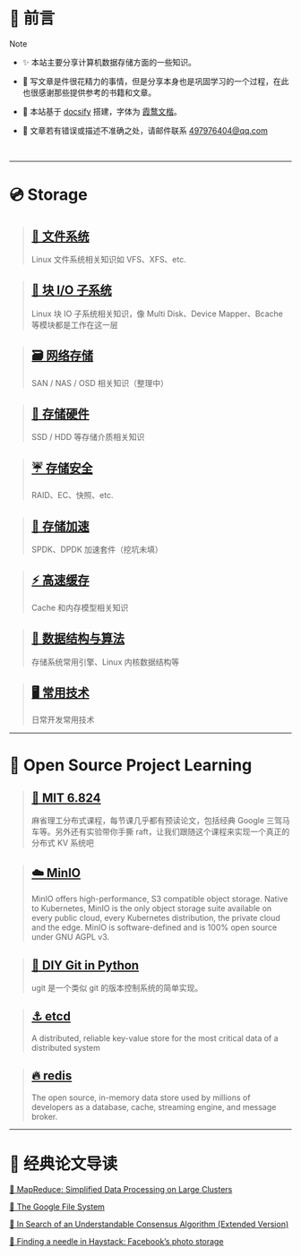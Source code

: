 # 🎨 前言

>[!NOTE]
>
>- ✨ 本站主要分享计算机数据存储方面的一些知识。
>
>
>
>- 🍉 写文章是件很花精力的事情，但是分享本身也是巩固学习的一个过程，在此也很感谢那些提供参考的书籍和文章。
>
>
>
>- 🔗 本站基于 [docsify](https://docsify.js.org/) 搭建，字体为 [霞鹜文楷](https://github.com/lxgw/LxgwWenKai)。
>
>
>
>- 📧 文章若有错误或描述不准确之处，请邮件联系 497976404@qq.com



​	

---

<!-- panels:start -->

<!-- div:title-panel -->

# 💿 Storage

<!-- div:left-panel -->

>   ## [📁 文件系统](posts/文件系统/Content.md)
>
>   Linux 文件系统相关知识如 VFS、XFS、etc.

> ## [🧱 块 I/O 子系统](posts/块IO子系统/Content.md)
>
> Linux 块 IO 子系统相关知识，像 Multi Disk、Device Mapper、Bcache 等模块都是工作在这一层

> ## [🗃️ 网络存储](posts/网络存储/Content.md)
>
> SAN / NAS / OSD 相关知识（整理中）

>   ## [💾 存储硬件](posts/存储硬件/Content.md)
>
>   SSD / HDD 等存储介质相关知识

>   ## [☔ 存储安全](posts/存储安全/Content.md)
>
>   RAID、EC、快照、etc.

<!-- div:right-panel -->

> ## [🚀 存储加速](posts/存储加速/Content.md)
>
> SPDK、DPDK 加速套件（挖坑未填）

>   ## [⚡ 高速缓存](posts/高速缓存/Content.md)
>
>   Cache 和内存模型相关知识

>   ## [🧮 数据结构与算法](posts/数据结构与算法/Content.md)
>
>   存储系统常用引擎、Linux 内核数据结构等

>   ## [🖥️ 常用技术](posts/常用技术/Content.md)
>
>   日常开发常用技术

<!-- panels:end -->



---

# 🎯 Open Source Project Learning

> ## [🌊 MIT 6.824](posts/MIT6.824/Content.md)
>
> 麻省理工分布式课程，每节课几乎都有预读论文，包括经典 Google 三驾马车等。另外还有实验带你手撕 raft，让我们跟随这个课程来实现一个真正的分布式 KV 系统吧

>   ## [☁️ MinIO](posts/MinIO/Content.md)
>
>   MinIO offers high-performance, S3 compatible object storage. Native to Kubernetes, MinIO is the only object storage suite available on every public cloud, every Kubernetes distribution, the private cloud and the edge. MinIO is software-defined and is 100% open source under GNU AGPL v3.

> ## [🐍 DIY Git in Python](posts/u-git/Content.md)
>
> ugit 是一个类似 git 的版本控制系统的简单实现。

>   ## [⚓ etcd](posts/etcd/Content.md)
>
>   A distributed, reliable key-value store for the most critical data of a distributed system

>   ## [🔥 redis](posts/redis/Content.md)
>
>   The open source, in-memory data store used by millions of developers as a database, cache, streaming engine, and message broker.



---

# 📄 经典论文导读

[📄 MapReduce: Simplified Data Processing on Large Clusters](posts/经典论文导读/MapReduce.md)

[📄 The Google File System](posts/经典论文导读/GFS.md)

[📄 In Search of an Understandable Consensus Algorithm (Extended Version)](posts/经典论文导读/Raft-extended.md)

[📄 Finding a needle in Haystack: Facebook’s photo storage](posts/经典论文导读/Haystack.md)





​	